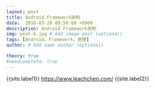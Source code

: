 ```yaml
---
layout: post
title: Android Framework架构
date:  2018-03-20 09:50:00 +0900
description: Android Framework架构
img: post-6.jpg # Add image post (optional)
tags: [Android，Framework，原理]
author: # Add name author (optional)

theory: true
#needcomplete: true
---
```


{{site.label1}} <a href="https://www.leachchen.com/" target="\_blank">https://www.leachchen.com/</a> {{site.label2}}
